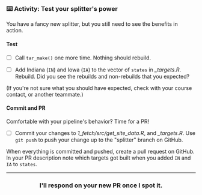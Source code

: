 ### :keyboard: Activity: Test your splitter's power

You have a fancy new splitter, but you still need to see the benefits in action.

#### Test

- [ ] Call `tar_make()` one more time. Nothing should rebuild.

- [ ] Add Indiana (`IN`) and Iowa (`IA`) to the vector of `states` in *_targets.R*. Rebuild. Did you see the rebuilds and non-rebuilds that you expected?

(If you're not sure what you should have expected, check with your course contact, or another teammate.)

#### Commit and PR

Comfortable with your pipeline's behavior? Time for a PR!

- [ ] Commit your changes to *1_fetch/src/get_site_data.R*, and *_targets.R*. Use `git push` to push your change up to the "splitter" branch on GitHub.

When everything is committed and pushed, create a pull request on GitHub. In your PR description note which targets got built when you added `IN` and `IA` to `states`.

<hr><h3 align="center">I'll respond on your new PR once I spot it.</h3>
